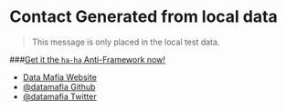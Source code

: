 # Contact Generated from local data

> This message is only placed in the local test data.

###[Get it the ```ha-ha``` Anti-Framework now!](https://github.com/datamafia/ha-ha-web-anti-framework/)

* [Data Mafia Website](http://datamafia.com)
* [@datamafia Github](http://github.com/datamafia)
* [@datamafia Twitter](http://twitter.com/datamafia)

